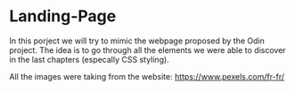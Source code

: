 # Landing-Page
In this porject we will 
try to mimic the webpage proposed by the Odin project. 
The idea is to go through all the elements we were able to discover 
in the last chapters (especally CSS styling).

All the images were taking from the website: https://www.pexels.com/fr-fr/
